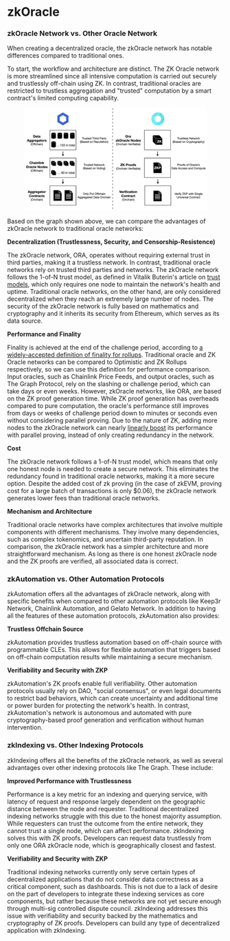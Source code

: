 # zkOracle

### zkOracle Network vs. Other Oracle Network

When creating a decentralized oracle, the zkOracle network has notable differences compared to traditional ones.

To start, the workflow and architecture are distinct. The ZK Oracle network is more streamlined since all intensive computation is carried out securely and trustlessly off-chain using ZK. In contrast, traditional oracles are restricted to trustless aggregation and "trusted" computation by a smart contract's limited computing capability.

<figure><img src="../../.gitbook/assets/litepaper.001 (8).png" alt=""><figcaption></figcaption></figure>

Based on the graph shown above, we can compare the advantages of zkOracle network to traditional oracle networks:

**Decentralization (Trustlessness, Security, and Censorship-Resistence)**

The zkOracle network, ORA, operates without requiring external trust in third parties, making it a trustless network. In contrast, traditional oracle networks rely on trusted third parties and networks. The zkOracle network follows the 1-of-N trust model, as defined in Vitalik Buterin's article on [trust models](https://vitalik.ca/general/2020/08/20/trust.html), which only requires one node to maintain the network's health and uptime. Traditional oracle networks, on the other hand, are only considered decentralized when they reach an extremely large number of nodes. The security of the zkOracle network is fully based on mathematics and cryptography and it inherits its security from Ethereum, which serves as its data source.

**Performance and Finality**

Finality is achieved at the end of the challenge period, according to [a widely-accepted definition of finality for rollups](https://twitter.com/norswap/status/1613329330410504193). Traditional oracle and ZK Oracle networks can be compared to Optimistic and ZK Rollups respectively, so we can use this definition for performance comparison. Input oracles, such as Chainlink Price Feeds, and output oracles, such as The Graph Protocol, rely on the slashing or challenge period, which can take days or even weeks. However, zkOracle networks, like ORA, are based on the ZK proof generation time. While ZK proof generation has overheads compared to pure computation, the oracle's performance still improves from days or weeks of challenge period down to minutes or seconds even without considering parallel proving. Due to the nature of ZK, adding more nodes to the zkOracle network can nearly [linearly boost](https://twitter.com/toghrulmaharram/status/1629356500555628546) its performance with parallel proving, instead of only creating redundancy in the network.

**Cost**

The zkOracle network follows a 1-of-N trust model, which means that only one honest node is needed to create a secure network. This eliminates the redundancy found in traditional oracle networks, making it a more secure option. Despite the added cost of zk proving (in the case of zkEVM, proving cost for a large batch of transactions is only $0.06), the zkOracle network generates lower fees than traditional oracle networks.

**Mechanism and Architecture**

Traditional oracle networks have complex architectures that involve multiple components with different mechanisms. They involve many dependencies, such as complex tokenomics, and uncertain third-party reputation. In comparison, the zkOracle network has a simpler architecture and more straightforward mechanism. As long as there is one honest zkOracle node and the ZK proofs are verified, all associated data is correct.

### zkAutomation vs. Other Automation Protocols

zkAutomation offers all the advantages of zkOracle network, along with specific benefits when compared to other automation protocols like Keep3r Network, Chainlink Automation, and Gelato Network. In addition to having all the features of these automation protocols, zkAutomation also provides:

**Trustless Offchain Source**

zkAutomation provides trustless automation based on off-chain source with programmable CLEs. This allows for flexible automation that triggers based on off-chain computation results while maintaining a secure mechanism.

**Verifiability and Security with ZKP**

zkAutomation's ZK proofs enable full verifiability. Other automation protocols usually rely on DAO, "social consensus", or even legal documents to restrict bad behaviors, which can create uncertainty and additional time or power burden for protecting the network's health. In contrast, zkAutomation's network is autonomous and automated with pure cryptography-based proof generation and verification without human intervention.

### zkIndexing vs. Other Indexing Protocols

zkIndexing offers all the benefits of the zkOracle network, as well as several advantages over other indexing protocols like The Graph. These include:

**Improved Performance with Trustlessness**

Performance is a key metric for an indexing and querying service, with latency of request and response largely dependent on the geographic distance between the node and requester. Traditional decentralized indexing networks struggle with this due to the honest majority assumption. While requesters can trust the outcome from the entire network, they cannot trust a single node, which can affect performance. zkIndexing solves this with ZK proofs. Developers can request data trustlessly from only one ORA zkOracle node, which is geographically closest and fastest.

**Verifiability and Security with ZKP**

Traditional indexing networks currently only serve certain types of decentralized applications that do not consider data correctness as a critical component, such as dashboards. This is not due to a lack of desire on the part of developers to integrate these indexing services as core components, but rather because these networks are not yet secure enough through multi-sig controlled dispute council. zkIndexing addresses this issue with verifiability and security backed by the mathematics and cryptography of ZK proofs. Developers can build any type of decentralized application with zkIndexing.
